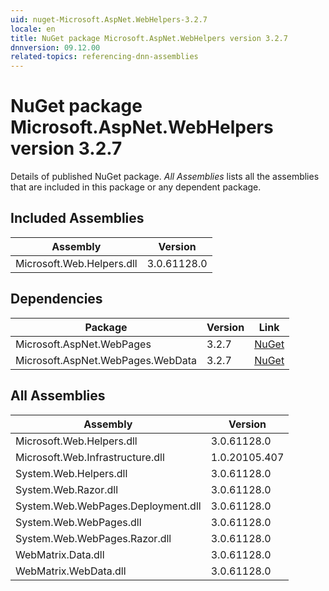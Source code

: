 ```yaml
---
uid: nuget-Microsoft.AspNet.WebHelpers-3.2.7
locale: en
title: NuGet package Microsoft.AspNet.WebHelpers version 3.2.7
dnnversion: 09.12.00
related-topics: referencing-dnn-assemblies
---
```


# NuGet package Microsoft.AspNet.WebHelpers version 3.2.7
Details of published NuGet package.
*All Assemblies* lists all the assemblies that are included in this package or any dependent package.

## Included Assemblies

|Assembly|Version|
|---|---|
|Microsoft.Web.Helpers.dll|3.0.61128.0|

## Dependencies

|Package|Version|Link|
|---|---|---|
|Microsoft.AspNet.WebPages|3.2.7|[NuGet](https://www.nuget.org/packages/Microsoft.AspNet.WebPages/3.2.7)|
|Microsoft.AspNet.WebPages.WebData|3.2.7|[NuGet](https://www.nuget.org/packages/Microsoft.AspNet.WebPages.WebData/3.2.7)|

## All Assemblies

|Assembly|Version|
|---|---|
|Microsoft.Web.Helpers.dll|3.0.61128.0|
|Microsoft.Web.Infrastructure.dll|1.0.20105.407|
|System.Web.Helpers.dll|3.0.61128.0|
|System.Web.Razor.dll|3.0.61128.0|
|System.Web.WebPages.Deployment.dll|3.0.61128.0|
|System.Web.WebPages.dll|3.0.61128.0|
|System.Web.WebPages.Razor.dll|3.0.61128.0|
|WebMatrix.Data.dll|3.0.61128.0|
|WebMatrix.WebData.dll|3.0.61128.0|

